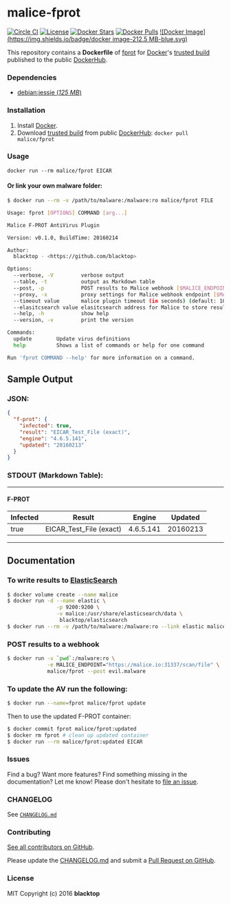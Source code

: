 malice-fprot
============

[![Circle CI](https://circleci.com/gh/maliceio/malice-fsecure.png?style=shield)](https://circleci.com/gh/maliceio/malice-fsecure) [![License](http://img.shields.io/:license-mit-blue.svg)](http://doge.mit-license.org) [![Docker Stars](https://img.shields.io/docker/stars/malice/fprot.svg)](https://hub.docker.com/r/malice/fprot/) [![Docker Pulls](https://img.shields.io/docker/pulls/malice/fprot.svg)](https://hub.docker.com/r/malice/fprot/) [![Docker Image](https://img.shields.io/badge/docker image-212.5 MB-blue.svg)](https://hub.docker.com/r/malice/fprot/)

This repository contains a **Dockerfile** of [fprot](http://www.fprot.net/lang/en/) for [Docker](https://www.docker.io/)'s [trusted build](https://index.docker.io/u/malice/fprot/) published to the public [DockerHub](https://index.docker.io/).

### Dependencies

-	[debian:jessie (*125 MB*\)](https://index.docker.io/_/debian/)

### Installation

1.	Install [Docker](https://www.docker.io/).
2.	Download [trusted build](https://hub.docker.com/r/malice/fprot/) from public [DockerHub](https://hub.docker.com): `docker pull malice/fprot`

### Usage

```
docker run --rm malice/fprot EICAR
```

#### Or link your own malware folder:

```bash
$ docker run --rm -v /path/to/malware:/malware:ro malice/fprot FILE

Usage: fprot [OPTIONS] COMMAND [arg...]

Malice F-PROT AntiVirus Plugin

Version: v0.1.0, BuildTime: 20160214

Author:
  blacktop - <https://github.com/blacktop>

Options:
  --verbose, -V         verbose output
  --table, -t           output as Markdown table
  --post, -p            POST results to Malice webhook [$MALICE_ENDPOINT]
  --proxy, -x           proxy settings for Malice webhook endpoint [$MALICE_PROXY]
  --timeout value       malice plugin timeout (in seconds) (default: 10) [$MALICE_TIMEOUT]    
  --elasitcsearch value elasitcsearch address for Malice to store results [$MALICE_ELASTICSEARCH]
  --help, -h            show help
  --version, -v         print the version

Commands:
  update        Update virus definitions
  help          Shows a list of commands or help for one command

Run 'fprot COMMAND --help' for more information on a command.
```

## Sample Output

### JSON:

```json
{
  "f-prot": {
    "infected": true,
    "result": "EICAR_Test_File (exact)",
    "engine": "4.6.5.141",
    "updated": "20160213"
  }
}
```

### STDOUT (Markdown Table):

---

#### F-PROT

| Infected | Result                  | Engine    | Updated  |
|----------|-------------------------|-----------|----------|
| true     | EICAR_Test_File (exact) | 4.6.5.141 | 20160213 |

---

Documentation
-------------

### To write results to [ElasticSearch](https://www.elastic.co/products/elasticsearch)

```bash
$ docker volume create --name malice
$ docker run -d --name elastic \
                -p 9200:9200 \
                -v malice:/usr/share/elasticsearch/data \
                 blacktop/elasticsearch
$ docker run --rm -v /path/to/malware:/malware:ro --link elastic malice/fprot -t FILE
```

### POST results to a webhook

```bash
$ docker run -v `pwd`:/malware:ro \
             -e MALICE_ENDPOINT="https://malice.io:31337/scan/file" \
             malice/fprot --post evil.malware
```

### To update the AV run the following:

```bash
$ docker run --name=fprot malice/fprot update
```

Then to use the updated F-PROT container:

```bash
$ docker commit fprot malice/fprot:updated
$ docker rm fprot # clean up updated container
$ docker run --rm malice/fprot:updated EICAR
```

### Issues

Find a bug? Want more features? Find something missing in the documentation? Let me know! Please don't hesitate to [file an issue](https://github.com/maliceio/malice-fprot/issues/new).

### CHANGELOG

See [`CHANGELOG.md`](https://github.com/maliceio/malice-fprot/blob/master/fprot/CHANGELOG.md)

### Contributing

[See all contributors on GitHub](https://github.com/maliceio/malice-fprot/graphs/contributors).

Please update the [CHANGELOG.md](https://github.com/maliceio/malice-fprot/blob/master/fprot/CHANGELOG.md) and submit a [Pull Request on GitHub](https://help.github.com/articles/using-pull-requests/).

### License

MIT Copyright (c) 2016 **blacktop**
